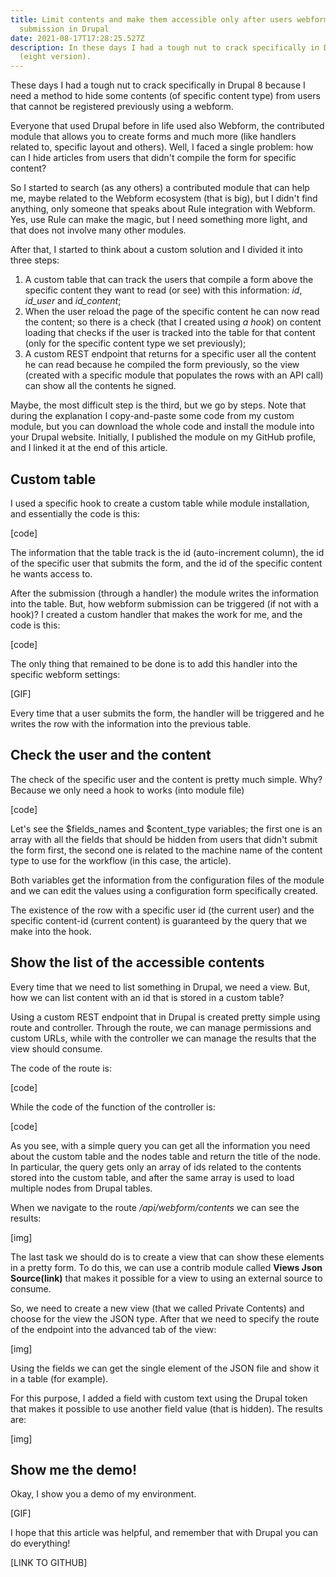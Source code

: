 ```yaml
---
title: Limit contents and make them accessible only after users webform
  submission in Drupal
date: 2021-08-17T17:28:25.527Z
description: In these days I had a tough nut to crack specifically in Drupal
  (eight version).
---
```

These days I had a tough nut to crack specifically in Drupal 8 because I need a method to hide some contents (of specific content type) from users that cannot be registered previously using a webform.

Everyone that used Drupal before in life used also Webform, the contributed module that allows you to create forms and much more (like handlers related to, specific layout and others). Well, I faced a single problem: how can I hide articles from users that didn't compile the form for specific content?

So I started to search (as any others) a contributed module that can help me, maybe related to the Webform ecosystem (that is big), but I didn't find anything, only someone that speaks about Rule integration with Webform. Yes, use Rule can make the magic, but I need something more light, and that does not involve many other modules.

After that, I started to think about a custom solution and I divided it into three steps:

1. A custom table that can track the users that compile a form above the specific content they want to read (or see) with this information: *id*, *id_user* and *id_content*;
2. When the user reload the page of the specific content he can now read the content; so there is a check (that I created using *a hook*) on content loading that checks if the user is tracked into the table for that content (only for the specific content type we set previously);
3. A custom REST endpoint that returns for a specific user all the content he can read because he compiled the form previously, so the view (created with a specific module that populates the rows with an API call) can show all the contents he signed.

Maybe, the most difficult step is the third, but we go by steps. Note that during the explanation I copy-and-paste some code from my custom module, but you can download the whole code and install the module into your Drupal website. Initially, I published the module on my GitHub profile, and I linked it at the end of this article.



## Custom table

I used a specific hook to create a custom table while module installation, and essentially the code is this:

\[code]

The information that the table track is the id (auto-increment column), the id of the specific user that submits the form, and the id of the specific content he wants access to.

After the submission (through a handler) the module writes the information into the table. But, how webform submission can be triggered (if not with a hook)? I created a custom handler that makes the work for me, and the code is this:

\[code]

The only thing that remained to be done is to add this handler into the specific webform settings:

\[GIF]

Every time that a user submits the form, the handler will be triggered and he writes the row with the information into the previous table.



## Check the user and the content

The check of the specific user and the content is pretty much simple. Why? Because we only need a hook to works (into module file)

\[code]

Let's see the $fields_names and $content_type variables; the first one is an array with all the fields that should be hidden from users that didn't submit the form first, the second one is related to the machine name of the content type to use for the workflow (in this case, the article).

Both variables get the information from the configuration files of the module and we can edit the values using a configuration form specifically created.

The existence of the row with a specific user id (the current user) and the specific content-id (current content) is guaranteed by the query that we make into the hook.



## Show the list of the accessible contents

Every time that we need to list something in Drupal, we need a view. But, how we can list content with an id that is stored in a custom table?

Using a custom REST endpoint that in Drupal is created pretty simple using route and controller. Through the route, we can manage permissions and custom URLs, while with the controller we can manage the results that the view should consume.

The code of the route is:

\[code]

While the code of the function of the controller is:

\[code]

As you see, with a simple query you can get all the information you need about the custom table and the nodes table and return the title of the node. In particular, the query gets only an array of ids related to the contents stored into the custom table, and after the same array is used to load multiple nodes from Drupal tables.

When we navigate to the route */api/webform/contents* we can see the results:

\[img]

The last task we should do is to create a view that can show these elements in a pretty form. To do this, we can use a contrib module called **Views Json Source(link)** that makes it possible for a view to using an external source to consume.

So, we need to create a new view (that we called Private Contents) and choose for the view the JSON type. After that we need to specify the route of the endpoint into the advanced tab of the view:

\[img]

Using the fields we can get the single element of the JSON file and show it in a table (for example).

For this purpose, I added a field with custom text using the Drupal token that makes it possible to use another field value (that is hidden). The results are:

\[img]



## Show me the demo!

Okay, I show you a demo of my environment.

\[GIF]

I hope that this article was helpful, and remember that with Drupal you can do everything!

\[LINK TO GITHUB]